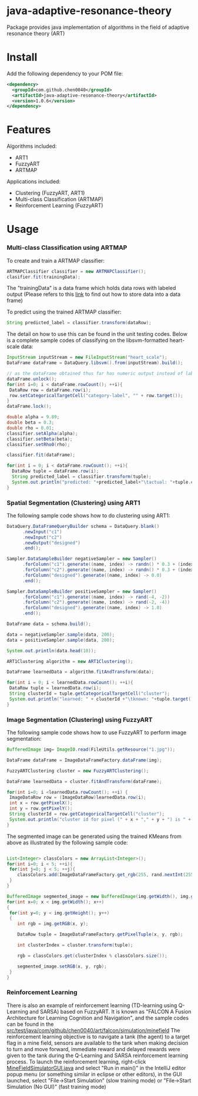 # java-adaptive-resonance-theory
Package provides java implementation of algorithms in the field of adaptive resonance theory (ART) 

# Install

Add the following dependency to your POM file:

```xml
<dependency>
  <groupId>com.github.chen0040</groupId>
  <artifactId>java-adaptive-resonance-theory</artifactId>
  <version>1.0.6</version>
</dependency>
```

# Features

Algorithms included:

* ART1
* FuzzyART
* ARTMAP

Applications included:

* Clustering (FuzzyART, ART1)
* Multi-class Classification (ARTMAP)
* Reinforcement Learning (FuzzyART)

# Usage

### Multi-class Classification using ARTMAP

To create and train a ARTMAP classifier:

```java
ARTMAPClassifier classifier = new ARTMAPClassifier();
clasifier.fit(trainingData);
```

The "trainingData" is a data frame which holds data rows with labeled output (Please refers to this [link](https://github.com/chen0040/java-data-frame) to find out how to store data into a data frame)

To predict using the trained ARTMAP classifier:

```java
String predicted_label = classifier.transform(dataRow);
```

The detail on how to use this can be found in the unit testing codes. Below is a complete sample codes of classifying on the libsvm-formatted heart-scale data:

```java
InputStream inputStream = new FileInputStream("heart_scale");
DataFrame dataFrame = DataQuery.libsvm().from(inputStream).build();

// as the dataFrame obtained thus far has numeric output instead of labeled categorical output, the code below performs the categorical output conversion
dataFrame.unlock();
for(int i=0; i < dataFrame.rowCount(); ++i){
 DataRow row = dataFrame.row(i);
 row.setCategoricalTargetCell("category-label", "" + row.target());
}
dataFrame.lock();

double alpha = 9.89;
double beta = 0.3;
double rho = 0.01;
classifier.setAlpha(alpha);
classifier.setBeta(beta);
classifier.setRho0(rho);

classifier.fit(dataFrame);

for(int i = 0; i < dataFrame.rowCount(); ++i){
  DataRow tuple = dataFrame.row(i);
  String predicted_label = classifier.transform(tuple);
  System.out.println("predicted: "+predicted_label+"\tactual: "+tuple.categoricalTarget());
}

```

### Spatial Segmentation (Clustering) using ART1

The following sample code shows how to do clustering using ART1:

```java
DataQuery.DataFrameQueryBuilder schema = DataQuery.blank()
      .newInput("c1")
      .newInput("c2")
      .newOutput("designed")
      .end();

Sampler.DataSampleBuilder negativeSampler = new Sampler()
      .forColumn("c1").generate((name, index) -> randn() * 0.3 + (index % 2 == 0 ? 2 : 4))
      .forColumn("c2").generate((name, index) -> randn() * 0.3 + (index % 2 == 0 ? 2 : 4))
      .forColumn("designed").generate((name, index) -> 0.0)
      .end();

Sampler.DataSampleBuilder positiveSampler = new Sampler()
      .forColumn("c1").generate((name, index) -> rand(-4, -2))
      .forColumn("c2").generate((name, index) -> rand(-2, -4))
      .forColumn("designed").generate((name, index) -> 1.0)
      .end();

DataFrame data = schema.build();

data = negativeSampler.sample(data, 200);
data = positiveSampler.sample(data, 200);

System.out.println(data.head(10));

ART1Clustering algorithm = new ART1Clustering();

DataFrame learnedData = algorithm.fitAndTransform(data);

for(int i = 0; i < learnedData.rowCount(); ++i){
 DataRow tuple = learnedData.row(i);
 String clusterId = tuple.getCategoricalTargetCell("cluster");
 System.out.println("learned: " + clusterId +"\tknown: "+tuple.target());
}
```

### Image Segmentation (Clustering) using FuzzyART

The following sample code shows how to use FuzzyART to perform image segmentation:

```java
BufferedImage img= ImageIO.read(FileUtils.getResource("1.jpg"));

DataFrame dataFrame = ImageDataFrameFactory.dataFrame(img);

FuzzyARTClustering cluster = new FuzzyARTClustering();

DataFrame learnedData = cluster.fitAndTransform(dataFrame);

for(int i=0; i <learnedData.rowCount(); ++i) {
 ImageDataRow row = (ImageDataRow)learnedData.row(i);
 int x = row.getPixelX();
 int y = row.getPixelY();
 String clusterId = row.getCategoricalTargetCell("cluster");
 System.out.println("cluster id for pixel (" + x + "," + y + ") is " + clusterId);
}
```

The segmented image can be generated using the trained KMeans from above as illustrated by the following sample code:

```java

List<Integer> classColors = new ArrayList<Integer>();
for(int i=0; i < 5; ++i){
 for(int j=0; j < 5; ++j){
    classColors.add(ImageDataFrameFactory.get_rgb(255, rand.nextInt(255), rand.nextInt(255), rand.nextInt(255)));
 }
}

BufferedImage segmented_image = new BufferedImage(img.getWidth(), img.getHeight(), img.getType());
for(int x=0; x < img.getWidth(); x++)
{
 for(int y=0; y < img.getHeight(); y++)
 {
    int rgb = img.getRGB(x, y);

    DataRow tuple = ImageDataFrameFactory.getPixelTuple(x, y, rgb);

    int clusterIndex = cluster.transform(tuple);

    rgb = classColors.get(clusterIndex % classColors.size());

    segmented_image.setRGB(x, y, rgb);
 }
}
```

### Reinforcement Learning 

There is also an example of reinforcement learning (TD-learning using Q-Learning and SARSA) based on FuzzyART. It
is known as "FALCON A Fusion Architecture for Learning Cognition and Navigation", and the sample codes can be found
in the [src/test/java/com/github/chen0040/art/falcon/simulation/minefield](src/test/java/com/github/chen0040/art/rl/simulation/minefield)
The reinforcement learning objective is to navigate a tank (the agent) to a target flag in a mine field, sensors are 
available to the tank when making decision to turn and move forward, immediate reward and delayed rewards were given
to the tank during the Q-Learning and SARSA reinforcement learning process. To launch the reinforcement learning, 
right-click [MineFieldSimulatorGUI.java](src/test/java/com/github/chen0040/art/rl/simulation/minefield/gui/MineFieldSimulatorGUI.java)
and select "Run in main()" in the IntelliJ editor popup menu (or something similar in eclipse or other editors), in the
GUI launched, select "File->Start Simulation" (slow training mode) or "File->Start Simulation (No GUI)" (fast training
mode)